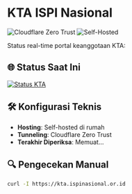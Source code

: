 # KTA ISPI Nasional

![Cloudflare Zero Trust](https://img.shields.io/badge/Cloudflare_Zero_Trust-Aktif-biru) 
![Self-Hosted](https://img.shields.io/badge/Hosting-Self_Hosted-oranye)

Status real-time portal keanggotaan KTA:

## 🌐 Status Saat Ini
[![Status KTA](https://img.shields.io/website?down_color=merah&down_message=OFFLINE&label=Portal%20KTA&up_color=hijau&up_message=ONLINE&url=https%3A%2F%2Fkta.ispinasional.or.id)](https://kta.ispinasional.or.id)

## 🛠️ Konfigurasi Teknis
- **Hosting**: Self-hosted di rumah
- **Tunneling**: Cloudflare Zero Trust
- **Terakhir Diperiksa**: <span id="last-checked">Memuat...</span>

## 🔍 Pengecekan Manual
```bash
curl -I https://kta.ispinasional.or.id
